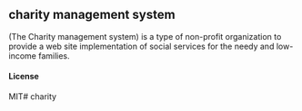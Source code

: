 ## charity management system

 (The Charity management system) is a type of non-profit organization to provide a web site implementation of social services for the needy and low-income families. 

#### License

MIT# charity

